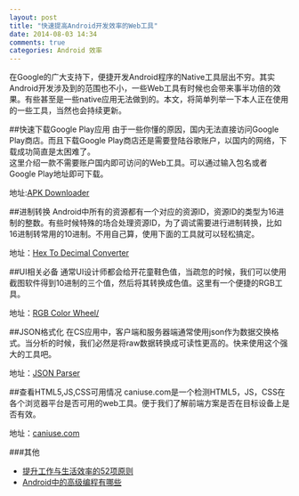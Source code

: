 ```yaml
---
layout: post
title: "快速提高Android开发效率的Web工具"
date: 2014-08-03 14:34
comments: true
categories: Android 效率
---
```

在Google的广大支持下，便捷开发Android程序的Native工具层出不穷。其实Android开发涉及到的范围也不小，一些Web工具有时候也会带来事半功倍的效果。有些甚至是一些native应用无法做到的。本文，将简单列举一下本人正在使用的一些工具，当然也会持续更新。
<!--more-->

##快速下载Google Play应用
由于一些你懂的原因，国内无法直接访问Google Play商店。而且下载Google Play商店还是需要登陆谷歌账户，以国内的网络，下载成功简直是太困难了。  
这里介绍一款不需要账户国内即可访问的Web工具。可以通过输入包名或者Google Play地址即可下载。

地址:<a href="http://apps.evozi.com/apk-downloader/" target="_blank">APK Downloader</a>


##进制转换
Android中所有的资源都有一个对应的资源ID，资源ID的类型为16进制的整数。有些时候特殊的场合处理资源ID，为了调试需要进行进制转换，比如16进制转常用的10进制。不用自己算，使用下面的工具就可以轻松搞定。

地址：<a href="http://www.binaryhexconverter.com/hex-to-decimal-converter" target="_blank">Hex To Decimal Converter</a>

##UI相关必备
通常UI设计师都会给开花童鞋色值，当疏忽的时候，我们可以使用截图软件得到10进制的三个值，然后将其转换成色值。这里有一个便捷的RGB工具。

地址：<a href="http://www.colorspire.com/rgb-color-wheel/" target="_blank">RGB Color Wheel/</a>

##JSON格式化
在CS应用中，客户端和服务器端通常使用json作为数据交换格式。当分析的时候，我们必然是将raw数据转换成可读性更高的。快来使用这个强大的工具吧。

地址：<a href="http://json.parser.online.fr/" target="_blank">JSON Parser</a>

##查看HTML5,JS,CSS可用情况
caniuse.com是一个检测HTML5，JS，CSS在各个浏览器平台是否可用的web工具。便于我们了解前端方案是否在目标设备上是否有效。

地址：[caniuse.com](http://caniuse.com/#search=queryselector)

###其他
  * <a href="http://www.amazon.cn/gp/product/B007A9W11U/ref=as_li_tf_tl?ie=UTF8&camp=536&creative=3200&creativeASIN=B007A9W11U&linkCode=as2&tag=droidyue-23">提升工作与生活效率的52项原则</a><img src="http://ir-cn.amazon-adsystem.com/e/ir?t=droidyue-23&l=as2&o=28&a=B007A9W11U" width="1" height="1" border="0" alt="" style="border:none !important; margin:0px !important;" />
  * <a href="http://www.amazon.cn/gp/product/B00CE1JQO4/ref=as_li_tf_tl?ie=UTF8&camp=536&creative=3200&creativeASIN=B00CE1JQO4&linkCode=as2&tag=droidyue-23">Android中的高级编程有哪些</a><img src="http://ir-cn.amazon-adsystem.com/e/ir?t=droidyue-23&l=as2&o=28&a=B00CE1JQO4" width="1" height="1" border="0" alt="" style="border:none !important; margin:0px !important;" />
